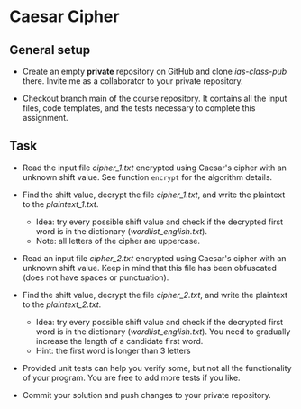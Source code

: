 # Caesar Cipher

## General setup

- Create an empty **private** repository on GitHub and clone *ias-class-pub* there. Invite me as a collaborator to your private repository.

- Checkout branch main of the course repository. It contains all the input files, code templates, and the tests necessary to complete this assignment.

## Task

- Read the input file *cipher_1.txt* encrypted using Caesar's cipher with an unknown shift value. See function `encrypt` for the algorithm details.

- Find the shift value, decrypt the file *cipher_1.txt*, and write the plaintext to the *plaintext_1.txt*.
    - Idea: try every possible shift value and check if the decrypted first word is in the dictionary (*wordlist_english.txt*).
    - Note: all letters of the cipher are uppercase.

- Read an input file *cipher_2.txt* encrypted using Caesar's cipher with an unknown shift value. Keep in mind that this file has been obfuscated (does not have spaces or punctuation).

- Find the shift value, decrypt the file *cipher_2.txt*, and write the plaintext to the *plaintext_2.txt*.
    - Idea: try every possible shift value and check if the decrypted first word is in the dictionary (*wordlist_english.txt*). You need to gradually increase the length of a candidate first word.
    - Hint: the first word is longer than 3 letters

- Provided unit tests can help you verify some, but not all the functionality of your program. You are free to add more tests if you like. 

- Commit your solution and push changes to your private repository.
